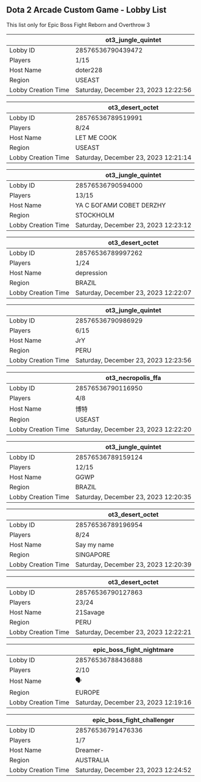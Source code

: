## Dota 2 Arcade Custom Game - Lobby List

This list only for Epic Boss Fight Reborn and Overthrow 3

|  | ot3_jungle_quintet |
| ------ | ------ |
| Lobby ID | 28576536790439472 |
| Players | 1/15 |
| Host Name | doter228 |
| Region | USEAST |
| Lobby Creation Time | Saturday, December 23, 2023 12:22:56 |


|  | ot3_desert_octet |
| ------ | ------ |
| Lobby ID | 28576536789519991 |
| Players | 8/24 |
| Host Name | LET ME COOK |
| Region | USEAST |
| Lobby Creation Time | Saturday, December 23, 2023 12:21:14 |


|  | ot3_jungle_quintet |
| ------ | ------ |
| Lobby ID | 28576536790594000 |
| Players | 13/15 |
| Host Name | YA C БOГAMИ COВET DERZHY |
| Region | STOCKHOLM |
| Lobby Creation Time | Saturday, December 23, 2023 12:23:12 |


|  | ot3_desert_octet |
| ------ | ------ |
| Lobby ID | 28576536789997262 |
| Players | 1/24 |
| Host Name | depression |
| Region | BRAZIL |
| Lobby Creation Time | Saturday, December 23, 2023 12:22:07 |


|  | ot3_jungle_quintet |
| ------ | ------ |
| Lobby ID | 28576536790986929 |
| Players | 6/15 |
| Host Name | JrY |
| Region | PERU |
| Lobby Creation Time | Saturday, December 23, 2023 12:23:56 |


|  | ot3_necropolis_ffa |
| ------ | ------ |
| Lobby ID | 28576536790116950 |
| Players | 4/8 |
| Host Name | 博特 |
| Region | USEAST |
| Lobby Creation Time | Saturday, December 23, 2023 12:22:20 |


|  | ot3_jungle_quintet |
| ------ | ------ |
| Lobby ID | 28576536789159124 |
| Players | 12/15 |
| Host Name | GGWP |
| Region | BRAZIL |
| Lobby Creation Time | Saturday, December 23, 2023 12:20:35 |


|  | ot3_desert_octet |
| ------ | ------ |
| Lobby ID | 28576536789196954 |
| Players | 8/24 |
| Host Name | Say my name |
| Region | SINGAPORE |
| Lobby Creation Time | Saturday, December 23, 2023 12:20:39 |


|  | ot3_desert_octet |
| ------ | ------ |
| Lobby ID | 28576536790127863 |
| Players | 23/24 |
| Host Name | 21Savage |
| Region | PERU |
| Lobby Creation Time | Saturday, December 23, 2023 12:22:21 |


|  | epic_boss_fight_nightmare |
| ------ | ------ |
| Lobby ID | 28576536788436888 |
| Players | 2/10 |
| Host Name | 🗣 |
| Region | EUROPE |
| Lobby Creation Time | Saturday, December 23, 2023 12:19:16 |


|  | epic_boss_fight_challenger |
| ------ | ------ |
| Lobby ID | 28576536791476336 |
| Players | 1/7 |
| Host Name | Dreamer- |
| Region | AUSTRALIA |
| Lobby Creation Time | Saturday, December 23, 2023 12:24:52 |


